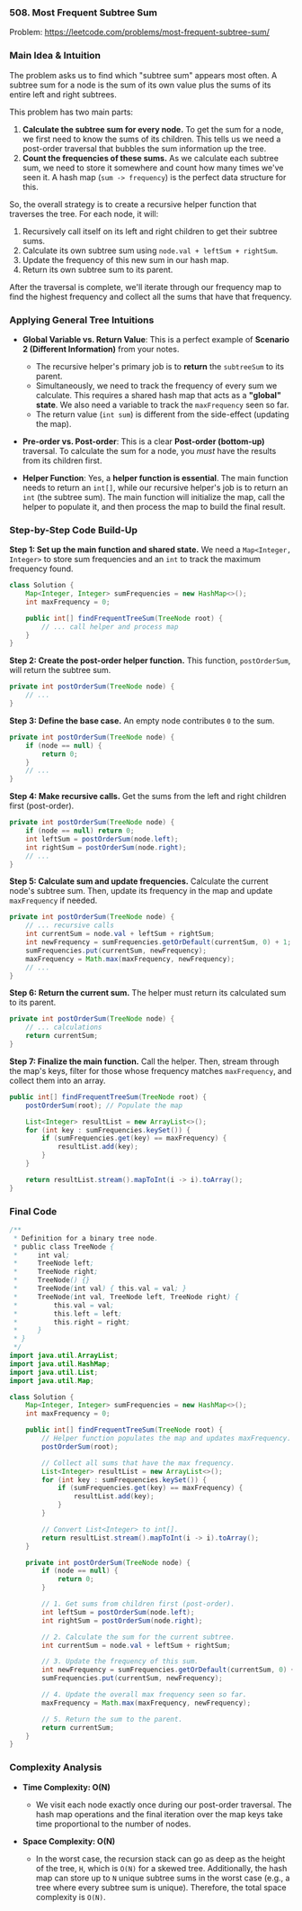 ### 508. Most Frequent Subtree Sum
Problem: https://leetcode.com/problems/most-frequent-subtree-sum/

### Main Idea & Intuition

The problem asks us to find which "subtree sum" appears most often. A subtree sum for a node is the sum of its own value plus the sums of its entire left and right subtrees.

This problem has two main parts:
1.  **Calculate the subtree sum for every node.** To get the sum for a node, we first need to know the sums of its children. This tells us we need a post-order traversal that bubbles the sum information up the tree.
2.  **Count the frequencies of these sums.** As we calculate each subtree sum, we need to store it somewhere and count how many times we've seen it. A hash map (`sum -> frequency`) is the perfect data structure for this.

So, the overall strategy is to create a recursive helper function that traverses the tree. For each node, it will:
1.  Recursively call itself on its left and right children to get their subtree sums.
2.  Calculate its own subtree sum using `node.val + leftSum + rightSum`.
3.  Update the frequency of this new sum in our hash map.
4.  Return its own subtree sum to its parent.

After the traversal is complete, we'll iterate through our frequency map to find the highest frequency and collect all the sums that have that frequency.

### Applying General Tree Intuitions

-   **Global Variable vs. Return Value**: This is a perfect example of **Scenario 2 (Different Information)** from your notes.
    -   The recursive helper's primary job is to **return** the `subtreeSum` to its parent.
    -   Simultaneously, we need to track the frequency of every sum we calculate. This requires a shared hash map that acts as a **"global" state**. We also need a variable to track the `maxFrequency` seen so far.
    -   The return value (`int sum`) is different from the side-effect (updating the map).

-   **Pre-order vs. Post-order**: This is a clear **Post-order (bottom-up)** traversal. To calculate the sum for a node, you *must* have the results from its children first.

-   **Helper Function**: Yes, a **helper function is essential**. The main function needs to return an `int[]`, while our recursive helper's job is to return an `int` (the subtree sum). The main function will initialize the map, call the helper to populate it, and then process the map to build the final result.

### Step-by-Step Code Build-Up

**Step 1: Set up the main function and shared state.**
We need a `Map<Integer, Integer>` to store sum frequencies and an `int` to track the maximum frequency found.

```java
class Solution {
    Map<Integer, Integer> sumFrequencies = new HashMap<>();
    int maxFrequency = 0;

    public int[] findFrequentTreeSum(TreeNode root) {
        // ... call helper and process map
    }
}
```

**Step 2: Create the post-order helper function.**
This function, `postOrderSum`, will return the subtree sum.

```java
private int postOrderSum(TreeNode node) {
    // ...
}
```

**Step 3: Define the base case.**
An empty node contributes `0` to the sum.

```java
private int postOrderSum(TreeNode node) {
    if (node == null) {
        return 0;
    }
    // ...
}
```

**Step 4: Make recursive calls.**
Get the sums from the left and right children first (post-order).

```java
private int postOrderSum(TreeNode node) {
    if (node == null) return 0;
    int leftSum = postOrderSum(node.left);
    int rightSum = postOrderSum(node.right);
    // ...
}
```

**Step 5: Calculate sum and update frequencies.**
Calculate the current node's subtree sum. Then, update its frequency in the map and update `maxFrequency` if needed.

```java
private int postOrderSum(TreeNode node) {
    // ... recursive calls
    int currentSum = node.val + leftSum + rightSum;
    int newFrequency = sumFrequencies.getOrDefault(currentSum, 0) + 1;
    sumFrequencies.put(currentSum, newFrequency);
    maxFrequency = Math.max(maxFrequency, newFrequency);
    // ...
}
```

**Step 6: Return the current sum.**
The helper must return its calculated sum to its parent.

```java
private int postOrderSum(TreeNode node) {
    // ... calculations
    return currentSum;
}
```

**Step 7: Finalize the main function.**
Call the helper. Then, stream through the map's keys, filter for those whose frequency matches `maxFrequency`, and collect them into an array.

```java
public int[] findFrequentTreeSum(TreeNode root) {
    postOrderSum(root); // Populate the map

    List<Integer> resultList = new ArrayList<>();
    for (int key : sumFrequencies.keySet()) {
        if (sumFrequencies.get(key) == maxFrequency) {
            resultList.add(key);
        }
    }

    return resultList.stream().mapToInt(i -> i).toArray();
}
```

### Final Code

```java
/**
 * Definition for a binary tree node.
 * public class TreeNode {
 *     int val;
 *     TreeNode left;
 *     TreeNode right;
 *     TreeNode() {}
 *     TreeNode(int val) { this.val = val; }
 *     TreeNode(int val, TreeNode left, TreeNode right) {
 *         this.val = val;
 *         this.left = left;
 *         this.right = right;
 *     }
 * }
 */
import java.util.ArrayList;
import java.util.HashMap;
import java.util.List;
import java.util.Map;

class Solution {
    Map<Integer, Integer> sumFrequencies = new HashMap<>();
    int maxFrequency = 0;

    public int[] findFrequentTreeSum(TreeNode root) {
        // Helper function populates the map and updates maxFrequency.
        postOrderSum(root);

        // Collect all sums that have the max frequency.
        List<Integer> resultList = new ArrayList<>();
        for (int key : sumFrequencies.keySet()) {
            if (sumFrequencies.get(key) == maxFrequency) {
                resultList.add(key);
            }
        }

        // Convert List<Integer> to int[].
        return resultList.stream().mapToInt(i -> i).toArray();
    }

    private int postOrderSum(TreeNode node) {
        if (node == null) {
            return 0;
        }

        // 1. Get sums from children first (post-order).
        int leftSum = postOrderSum(node.left);
        int rightSum = postOrderSum(node.right);

        // 2. Calculate the sum for the current subtree.
        int currentSum = node.val + leftSum + rightSum;

        // 3. Update the frequency of this sum.
        int newFrequency = sumFrequencies.getOrDefault(currentSum, 0) + 1;
        sumFrequencies.put(currentSum, newFrequency);

        // 4. Update the overall max frequency seen so far.
        maxFrequency = Math.max(maxFrequency, newFrequency);

        // 5. Return the sum to the parent.
        return currentSum;
    }
}
```

### Complexity Analysis

*   **Time Complexity: O(N)**
    *   We visit each node exactly once during our post-order traversal. The hash map operations and the final iteration over the map keys take time proportional to the number of nodes.

*   **Space Complexity: O(N)**
    *   In the worst case, the recursion stack can go as deep as the height of the tree, `H`, which is `O(N)` for a skewed tree. Additionally, the hash map can store up to `N` unique subtree sums in the worst case (e.g., a tree where every subtree sum is unique). Therefore, the total space complexity is `O(N)`.